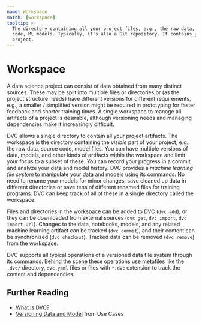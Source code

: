 ```yaml
---
name: Workspace
match: [workspace]
tooltip: >-
  The directory containing all your project files, e.g., the raw data, source
  code, ML models. Typically, it's also a Git repository. It contains your DVC
  project.
---
```


# Workspace

A data science project can consist of data obtained from many distinct sources.
These may be split into multiple files or directories or (as the project
structure needs) have different versions for different requirements, e.g., a
smaller / simplified version might be required in prototyping for faster
feedback and shorter training times. A single workspace to manage all artifacts
of a project is desirable, although versioning needs and managing dependencies
make it increasingly difficult.

DVC allows a single directory to contain all your project artifacts. The
workspace is the directory containing the _visible_ part of your
<abbr>project</abbr>, e.g., the raw data, source code, model files. You can have
multiple versions of data, models, and other kinds of artifacts within the
workspace and limit your focus to a subset of these. You can record your
progress in a commit and analyze your data and model history. DVC provides a
_machine learning file system_ to manipulate your data and models using its
commands. No need to rename your models for minor changes, save cleaned up data
in different directories or save tens of different renamed files for training
programs. DVC can keep track of all of these in a single directory called the
workspace.

Files and directories in the workspace can be added to DVC (`dvc add`), or they
can be downloaded from external sources (`dvc get`, `dvc import`,
`dvc import-url`). Changes to the data, notebooks, models, and any related
machine learning artifact can be tracked (`dvc commit`), and their content can
be synchronized (`dvc checkout`). Tracked data can be removed (`dvc remove`)
from the workspace.

DVC supports all typical operations of a versioned data file system through its
commands. Behind the scene these operations use <abbr>metafiles</abbr> like the
`.dvc/` directory, `dvc.yaml` files or files with `*.dvc` extension to track the
content and dependencies.

## Further Reading

- [What is DVC?](/doc/user-guide/what-is-dvc)
- [Versioning Data and Model](/doc/use-cases/versioning-data-and-model-files)
  from Use Cases
